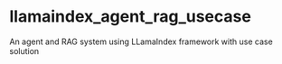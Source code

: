 # llamaindex_agent_rag_usecase
An agent and RAG system using LLamaIndex framework with use case solution
